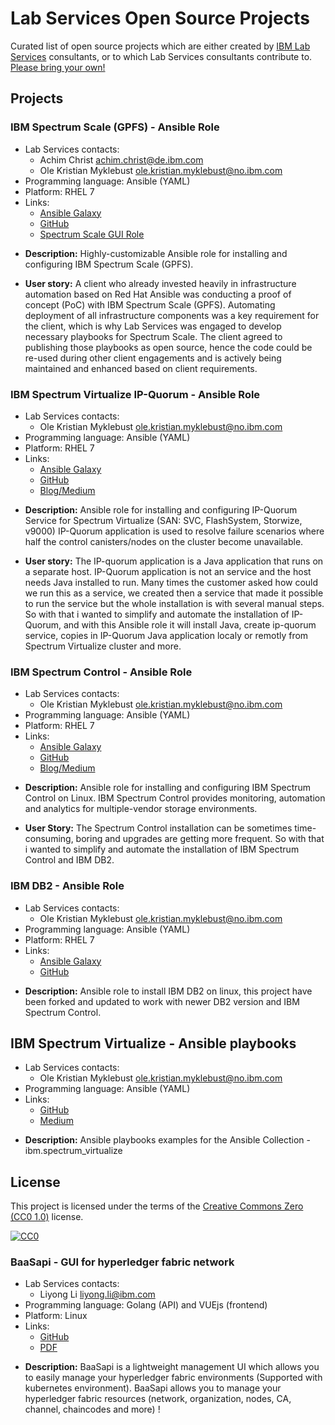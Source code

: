 # Lab Services Open Source Projects

Curated list of open source projects which are either created by [IBM Lab Services](https://www.ibm.com/it-infrastructure/services/lab-services) consultants, or to which Lab Services consultants contribute to. [Please bring your own!](CONTRIBUTING.md)


## Projects

### IBM Spectrum Scale (GPFS) - Ansible Role
* Lab Services contacts:
  * Achim Christ <achim.christ@de.ibm.com>
  * Ole Kristian Myklebust <ole.kristian.myklebust@no.ibm.com>
* Programming language: Ansible (YAML)
* Platform: RHEL 7
* Links:
  - [Ansible Galaxy](https://galaxy.ansible.com/acch/spectrum_scale)
  - [GitHub](https://github.com/acch/ansible-scale)
  - [Spectrum Scale GUI Role](https://github.com/acch/ansible-scale-gui)

- **Description:**
  Highly-customizable Ansible role for installing and configuring IBM Spectrum Scale (GPFS).

- **User story:**
  A client who already invested heavily in infrastructure automation based on Red Hat Ansible was conducting  a proof of concept (PoC) with IBM Spectrum Scale (GPFS). Automating deployment of all infrastructure components was a key requirement for the client, which is why Lab Services was engaged to develop necessary playbooks for Spectrum Scale. The client agreed to publishing those playbooks as open source, hence the code could be re-used during other client engagements and is actively being maintained and enhanced based on client requirements.


### IBM Spectrum Virtualize IP-Quorum - Ansible Role
* Lab Services contacts:
  * Ole Kristian Myklebust <ole.kristian.myklebust@no.ibm.com>
* Programming language: Ansible (YAML)
* Platform: RHEL 7
* Links:
  - [Ansible Galaxy](https://galaxy.ansible.com/olemyk/ansible_ipquorum)
  - [GitHub](https://github.com/olemyk/ansible-ipquorum)
  - [Blog/Medium](https://medium.com/@ole.kr.myklebust/automated-ip-quorum-installation-with-ansible-269311b3c23d)

- **Description:**
  Ansible role for installing and configuring IP-Quorum Service for Spectrum Virtualize (SAN: SVC, FlashSystem, Storwize, v9000)
  IP-Quorum application is used to resolve failure scenarios where half the control canisters/nodes on the cluster become unavailable.

- **User story:**
  The IP-quorum application is a Java application that runs on a separate host. IP-Quorum application is not an service and the host needs Java installed to run.
  Many times the customer asked how could we run this as a service, we created then a service that made it possible to run the service but the whole installation is with several manual steps.
  So with that i wanted to simplify and automate the installation of IP-Quorum, and with this Ansible role it will install Java, create ip-quorum service, copies in IP-Quorum Java application localy or remotly from Spectrum Virtualize cluster and more.


### IBM Spectrum Control - Ansible Role
* Lab Services contacts:
  - Ole Kristian Myklebust <ole.kristian.myklebust@no.ibm.com>
* Programming language: Ansible (YAML)
* Platform: RHEL 7
* Links:
  - [Ansible Galaxy](https://galaxy.ansible.com/olemyk/ansible_spectrum_control/)
  - [GitHub](https://github.com/olemyk/ansible-spectrum-control)
  - [Blog/Medium](https://medium.com/@ole.kr.myklebust/automated-ibm-spectrum-control-installation-with-ansible-2593d9e93691)

- **Description:**
  Ansible role for installing and configuring IBM Spectrum Control on Linux.
  IBM Spectrum Control provides monitoring, automation and analytics for multiple-vendor storage environments.

- **User Story:**
  The Spectrum Control installation can be sometimes time-consuming, boring and upgrades are getting more frequent. So with that i wanted to simplify and automate the installation of IBM Spectrum Control and IBM DB2.


### IBM DB2 - Ansible Role
* Lab Services contacts:
  - Ole Kristian Myklebust <ole.kristian.myklebust@no.ibm.com>
* Programming language: Ansible (YAML)
* Platform: RHEL 7
* Links:
  - [Ansible Galaxy](https://galaxy.ansible.com/olemyk/ansible_role_db2/)
  - [GitHub](https://github.com/olemyk/ansible-role-db2)

- **Description:**
  Ansible role to install IBM DB2 on linux, this project have been forked and updated to work with newer DB2 version and IBM Spectrum Control.

## IBM Spectrum Virtualize - Ansible playbooks
* Lab Services contacts:
  - Ole Kristian Myklebust <ole.kristian.myklebust@no.ibm.com>
* Programming language: Ansible (YAML)
* Links:
  - [GitHub](https://github.com/olemyk/ansible-virtualize-playbooks)
  - [Medium](https://medium.com/@ole.kr.myklebust/managing-your-spectrum-virtualize-with-ansible-part-1-6f3ec173948f)
- **Description:**
  Ansible playbooks examples for the Ansible Collection - ibm.spectrum_virtualize

## License

This project is licensed under the terms of the [Creative Commons Zero (CC0 1.0)](LICENSE) license.

[![CC0](https://i.creativecommons.org/p/zero/1.0/88x31.png)](https://creativecommons.org/publicdomain/zero/1.0/)

### BaaSapi - GUI for hyperledger fabric network
* Lab Services contacts:
  - Liyong Li <liyong.li@ibm.com>
* Programming language: Golang (API) and VUEjs (frontend)
* Platform: Linux
* Links:
  - [GitHub](https://github.com/liyong-li/baasapi)
  - [PDF](https://github.ibm.com/Liyong-Li/baasapi/blob/master/Blockchain_Platform_Solution_v1.0.pdf)

- **Description:**
  BaaSapi is a lightweight management UI which allows you to easily manage your hyperledger fabric environments (Supported with kubernetes environment).
  BaaSapi allows you to manage your hyperledger fabric resources (network, organization, nodes, CA, channel, chaincodes and more) !
